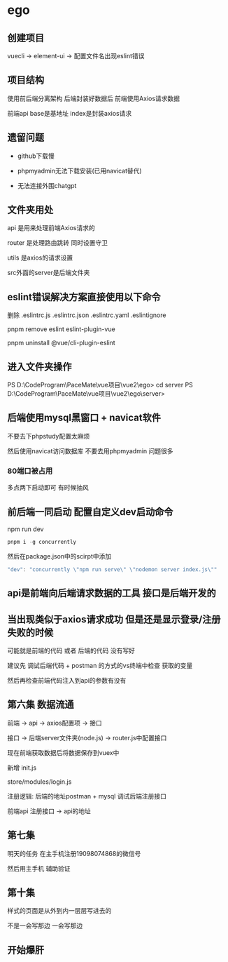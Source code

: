 # ego

## 创建项目
vuecli -> element-ui -> 配置文件名出现eslint错误

## 项目结构
使用前后端分离架构 后端封装好数据后 前端使用Axios请求数据

前端api base是基地址 index是封装axios请求


## 遗留问题
-   github下载慢

-   phpmyadmin无法下载安装(已用navicat替代)

-   无法连接外围chatgpt

## 文件夹用处
api 是用来处理前端Axios请求的

router 是处理路由跳转 同时设置守卫

utils 是axios的请求设置

src外面的server是后端文件夹

## eslint错误解决方案直接使用以下命令
删除
.eslintrc.js
.eslintrc.json
.eslintrc.yaml
.eslintignore

pnpm remove eslint eslint-plugin-vue  

pnpm uninstall @vue/cli-plugin-eslint

## 进入文件夹操作
PS D:\CodeProgram\PaceMate\vue项目\vue2\ego> cd server
PS D:\CodeProgram\PaceMate\vue项目\vue2\ego\server> 

## 后端使用mysql黑窗口 + navicat软件
不要去下phpstudy配置太麻烦

然后使用navicat访问数据库 不要去用phpmyadmin 问题很多
### 80端口被占用
多点两下启动即可 有时候抽风

## 前后端一同启动 配置自定义dev启动命令
npm run dev
```js
pnpm i -g concurrently
```

然后在package.json中的scirpt中添加
```js
"dev": "concurrently \"npm run serve\" \"nodemon server index.js\""
```

## api是前端向后端请求数据的工具 接口是后端开发的

## 当出现类似于axios请求成功 但是还是显示登录/注册失败的时候
可能就是前端的代码 或者 后端的代码 没有写好

建议先 调试后端代码 + postman 的方式的vs终端中检查 获取的变量

然后再检查前端代码注入到api的参数有没有

## 第六集 数据流通
前端 -> api -> axios配置项 -> 接口

接口 -> 后端server文件夹(node.js) -> router.js中配置接口

现在前端获取数据后将数据保存到vuex中

新增 init.js

store/modules/login.js

注册逻辑: 
后端的地址postman + mysql 调试后端注册接口 

前端api 注册接口 -> api的地址

## 第七集
明天的任务 在主手机注册19098074868的微信号

然后用主手机 辅助验证

## 第十集
样式的页面是从外到内一层层写进去的

不是一会写那边 一会写那边

## 开始爆肝

